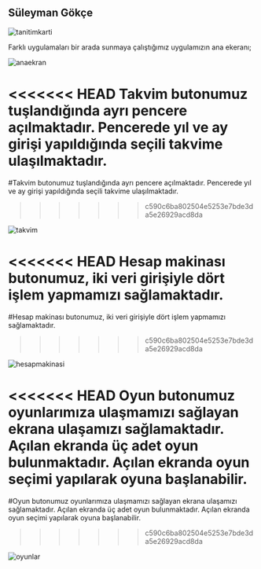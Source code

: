 ## Süleyman Gökçe

![tanitimkarti](https://github.com/user-attachments/assets/6da00d2a-ae85-40fa-a1a6-1c77a5e20f1c)

Farklı uygulamaları bir arada sunmaya çalıştığımız uygulamızın ana ekeranı;

![anaekran](https://github.com/user-attachments/assets/3bc4ada0-893d-4760-a0c0-9755c3bf2c96)


<<<<<<< HEAD
Takvim butonumuz tuşlandığında ayrı pencere açılmaktadır. Pencerede yıl ve ay girişi yapıldığında seçili takvime ulaşılmaktadır.
=======
#Takvim butonumuz tuşlandığında ayrı pencere açılmaktadır. Pencerede yıl ve ay girişi yapıldığında seçili takvime ulaşılmaktadır.
>>>>>>> c590c6ba802504e5253e7bde3da5e26929acd8da

![takvim](https://github.com/user-attachments/assets/f693cae1-c04e-4b66-911b-f4ef682bddf8)


<<<<<<< HEAD
Hesap makinası butonumuz, iki veri girişiyle dört işlem yapmamızı sağlamaktadır.
=======
#Hesap makinası butonumuz, iki veri girişiyle dört işlem yapmamızı sağlamaktadır.
>>>>>>> c590c6ba802504e5253e7bde3da5e26929acd8da


![hesapmakinasi](https://github.com/user-attachments/assets/f2aebf0b-08f5-4443-8f3d-7c9750821a84)


<<<<<<< HEAD
Oyun butonumuz oyunlarımıza ulaşmamızı sağlayan ekrana ulaşamızı sağlamaktadır. Açılan ekranda üç adet oyun bulunmaktadır. Açılan ekranda oyun seçimi yapılarak oyuna başlanabilir.
=======
#Oyun butonumuz oyunlarımıza ulaşmamızı sağlayan ekrana ulaşamızı sağlamaktadır. Açılan ekranda üç adet oyun bulunmaktadır. Açılan ekranda oyun seçimi yapılarak oyuna başlanabilir.
>>>>>>> c590c6ba802504e5253e7bde3da5e26929acd8da

![oyunlar](https://github.com/user-attachments/assets/044d72b8-3519-4a29-9532-ee6874cf40bf)

